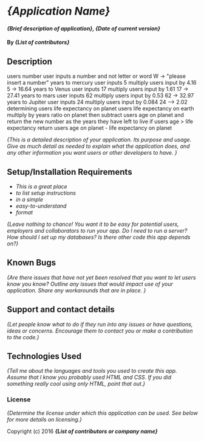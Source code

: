 # _{Application Name}_

#### _{Brief description of application}, {Date of current version}_

#### By _**{List of contributors}**_

## Description
users number
  user inputs a number and not letter or word
  W -> "please insert a number"
years to mercury
  user inputs 5 multiply users input by 4.16
  5 -> 16.64
years to Venus
  user inputs 17 multiply users input by 1.61
  17 -> 27.41
years to mars
  user inputs 62 multiply users input by 0.53
  62 -> 32.97
years to Jupiter
    user inputs 24 multiply users input by 0.084
    24 --> 2.02
determining users life expectancy on planet
  users life expectancy on earth multiply by years ratio on planet then subtract users age on planet and return the new number as the years they have left to live
  if users age > life expectancy return users age on planet - life expectancy on planet


_{This is a detailed description of your application. Its purpose and usage.  Give as much detail as needed to explain what the application does, and any other information you want users or other developers to have. }_

## Setup/Installation Requirements

* _This is a great place_
* _to list setup instructions_
* _in a simple_
* _easy-to-understand_
* _format_

_{Leave nothing to chance! You want it to be easy for potential users, employers and collaborators to run your app. Do I need to run a server? How should I set up my databases? Is there other code this app depends on?}_

## Known Bugs

_{Are there issues that have not yet been resolved that you want to let users know you know?  Outline any issues that would impact use of your application.  Share any workarounds that are in place. }_

## Support and contact details

_{Let people know what to do if they run into any issues or have questions, ideas or concerns.  Encourage them to contact you or make a contribution to the code.}_

## Technologies Used

_{Tell me about the languages and tools you used to create this app. Assume that I know you probably used HTML and CSS. If you did something really cool using only HTML, point that out.}_

### License

*{Determine the license under which this application can be used.  See below for more details on licensing.}*

Copyright (c) 2016 **_{List of contributors or company name}_**
